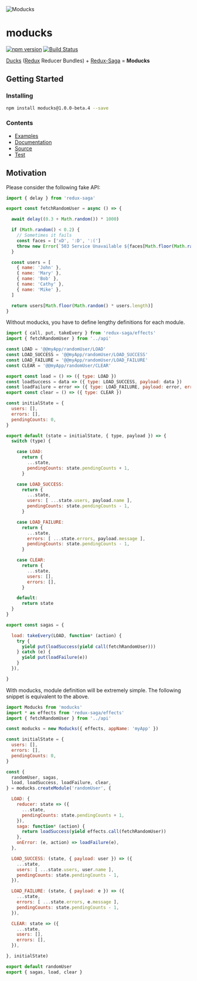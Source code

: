 <img src="https://github.com/moducks/moducks/blob/master/logo/logo.png?raw=true" alt="Moducks">

# moducks

[![npm version](https://badge.fury.io/js/moducks.svg)](https://badge.fury.io/js/moducks)
[![Build Status](https://travis-ci.org/moducks/moducks.svg?branch=master)](https://travis-ci.org/moducks/moducks)

[Ducks](https://github.com/erikras/ducks-modular-redux) ([Redux] Reducer Bundles) + [Redux-Saga] = **Moducks**

## Getting Started

### Installing

```Bash
npm install moducks@1.0.0-beta.4 --save
```

### Contents

- [Examples](./examples)
- [Documentation](./docs)
- [Source](./src)
- [Test](./test)

## Motivation

Please consider the following fake API:

```javascript
import { delay } from 'redux-saga'

export const fetchRandomUser = async () => {

  await delay((0.3 + Math.random()) * 1000)

  if (Math.random() < 0.2) {
    // Sometimes it fails
    const faces = ['xD', ':D', ':(']
    throw new Error(`503 Service Unavailable ${faces[Math.floor(Math.random() * faces.length)]}`)
  }

  const users = [
    { name: 'John' },
    { name: 'Mary' },
    { name: 'Bob' },
    { name: 'Cathy' },
    { name: 'Mike' },
  ]

  return users[Math.floor(Math.random() * users.length)]
}
```

Without moducks, you have to define lengthy definitions for each module.

```javascript
import { call, put, takeEvery } from 'redux-saga/effects'
import { fetchRandomUser } from '../api'

const LOAD = '@@myApp/randomUser/LOAD'
const LOAD_SUCCESS = '@@myApp/randomUser/LOAD_SUCCESS'
const LOAD_FAILURE = '@@myApp/randomUser/LOAD_FAILURE'
const CLEAR = '@@myApp/randomUser/CLEAR'

export const load = () => ({ type: LOAD })
const loadSuccess = data => ({ type: LOAD_SUCCESS, payload: data })
const loadFailure = error => ({ type: LOAD_FAILURE, payload: error, error: true })
export const clear = () => ({ type: CLEAR })

const initialState = {
  users: [],
  errors: [],
  pendingCounts: 0,
}

export default (state = initialState, { type, payload }) => {
  switch (type) {

    case LOAD:
      return {
        ...state,
        pendingCounts: state.pendingCounts + 1,
      }

    case LOAD_SUCCESS:
      return {
        ...state,
        users: [ ...state.users, payload.name ],
        pendingCounts: state.pendingCounts - 1,
      }

    case LOAD_FAILURE:
      return {
        ...state,
        errors: [ ...state.errors, payload.message ],
        pendingCounts: state.pendingCounts - 1,
      }

    case CLEAR:
      return {
        ...state,
        users: [],
        errors: [],
      }

    default:
      return state
  }
}

export const sagas = {

  load: takeEvery(LOAD, function* (action) {
    try {
      yield put(loadSuccess(yield call(fetchRandomUser)))
    } catch (e) {
      yield put(loadFailure(e))
    }
  }),

}
```

With moducks, module definition will be extremely simple. The following snippet is equivalent to the above.

```javascript
import Moducks from 'moducks'
import * as effects from 'redux-saga/effects'
import { fetchRandomUser } from '../api'

const moducks = new Moducks({ effects, appName: 'myApp' })

const initialState = {
  users: [],
  errors: [],
  pendingCounts: 0,
}

const {
  randomUser, sagas,
  load, loadSuccess, loadFailure, clear,
} = moducks.createModule('randomUser', {

  LOAD: {
    reducer: state => ({
      ...state,
      pendingCounts: state.pendingCounts + 1,
    }),
    saga: function* (action) {
      return loadSuccess(yield effects.call(fetchRandomUser))
    },
    onError: (e, action) => loadFailure(e),
  },

  LOAD_SUCCESS: (state, { payload: user }) => ({
    ...state,
    users: [ ...state.users, user.name ],
    pendingCounts: state.pendingCounts - 1,
  }),

  LOAD_FAILURE: (state, { payload: e }) => ({
    ...state,
    errors: [ ...state.errors, e.message ],
    pendingCounts: state.pendingCounts - 1,
  }),

  CLEAR: state => ({
    ...state,
    users: [],
    errors: [],
  }),

}, initialState)

export default randomUser
export { sagas, load, clear }
```

[Redux]: https://github.com/reactjs/redux
[Redux-Saga]: https://github.com/redux-saga/redux-saga
